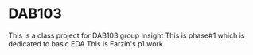 # DAB103
This is a class project for DAB103 group Insight
This is phase#1 which is dedicated to basic EDA
This is Farzin's p1 work

